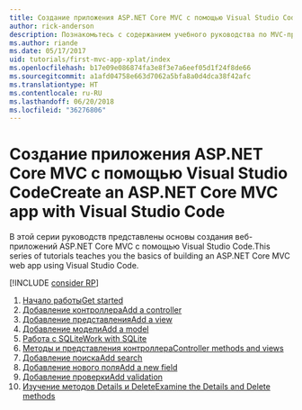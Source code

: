```yaml
---
title: Создание приложения ASP.NET Core MVC с помощью Visual Studio Code
author: rick-anderson
description: Познакомьтесь с содержанием учебного руководства по MVC-приложениям ASP.NET Core в Visual Studio Code.
ms.author: riande
ms.date: 05/17/2017
uid: tutorials/first-mvc-app-xplat/index
ms.openlocfilehash: b17e09e086874fa3e8f3e7a6eef05d1f24f8de66
ms.sourcegitcommit: a1afd04758e663d7062a5bfa8a0d4dca38f42afc
ms.translationtype: HT
ms.contentlocale: ru-RU
ms.lasthandoff: 06/20/2018
ms.locfileid: "36276806"
---
```

# <a name="create-an-aspnet-core-mvc-app-with-visual-studio-code"></a><span data-ttu-id="56083-103">Создание приложения ASP.NET Core MVC с помощью Visual Studio Code</span><span class="sxs-lookup"><span data-stu-id="56083-103">Create an ASP.NET Core MVC app with Visual Studio Code</span></span>

<span data-ttu-id="56083-104">В этой серии руководств представлены основы создания веб-приложений ASP.NET Core MVC с помощью Visual Studio Code.</span><span class="sxs-lookup"><span data-stu-id="56083-104">This series of tutorials teaches you the basics of building an ASP.NET Core MVC web app using Visual Studio Code.</span></span> 

[!INCLUDE [consider RP](../../includes/razor.md)]

1. [<span data-ttu-id="56083-105">Начало работы</span><span class="sxs-lookup"><span data-stu-id="56083-105">Get started</span></span>](xref:tutorials/first-mvc-app-xplat/start-mvc)
1. [<span data-ttu-id="56083-106">Добавление контроллера</span><span class="sxs-lookup"><span data-stu-id="56083-106">Add a controller</span></span>](xref:tutorials/first-mvc-app-xplat/adding-controller)
1. [<span data-ttu-id="56083-107">Добавление представления</span><span class="sxs-lookup"><span data-stu-id="56083-107">Add a view</span></span>](xref:tutorials/first-mvc-app-xplat/adding-view)
1. [<span data-ttu-id="56083-108">Добавление модели</span><span class="sxs-lookup"><span data-stu-id="56083-108">Add a model</span></span>](xref:tutorials/first-mvc-app-xplat/adding-model)
1. [<span data-ttu-id="56083-109">Работа с SQLite</span><span class="sxs-lookup"><span data-stu-id="56083-109">Work with SQLite</span></span>](xref:tutorials/first-mvc-app-xplat/working-with-sql)
1. [<span data-ttu-id="56083-110">Методы и представления контроллера</span><span class="sxs-lookup"><span data-stu-id="56083-110">Controller methods and views</span></span>](xref:tutorials/first-mvc-app-xplat/controller-methods-views)
1. [<span data-ttu-id="56083-111">Добавление поиска</span><span class="sxs-lookup"><span data-stu-id="56083-111">Add search</span></span>](xref:tutorials/first-mvc-app-xplat/search)
1. [<span data-ttu-id="56083-112">Добавление нового поля</span><span class="sxs-lookup"><span data-stu-id="56083-112">Add a new field</span></span>](xref:tutorials/first-mvc-app-xplat/new-field)
1. [<span data-ttu-id="56083-113">Добавление проверки</span><span class="sxs-lookup"><span data-stu-id="56083-113">Add validation</span></span>](xref:tutorials/first-mvc-app-xplat/validation)
1. [<span data-ttu-id="56083-114">Изучение методов Details и Delete</span><span class="sxs-lookup"><span data-stu-id="56083-114">Examine the Details and Delete methods</span></span>](xref:tutorials/first-mvc-app/details)
